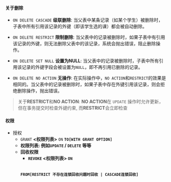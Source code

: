 #### 关于删除

- `ON DELETE CASCADE` **级联删除**: 当父表中某条记录（如某个学生）被删除时，子表中所有引用该记录的外键（即该学生选的课）都会被自动删除。

- `ON DELETE RESTRICT` **限制删除**: 当父表中的记录被删除时，如果子表中有引用该记录的外键，则无法删除父表中的该记录，系统会抛出错误，阻止删除操作。
- `ON DELETE SET NULL` **设置为NULL**: 当父表中的记录被删除时，子表中所有引用该记录的外键字段会被设置为`NULL`，即不再引用已删除的记录。
- `ON DELETE NO ACTION` **无操作**: 在实际操作中，`NO ACTION`和`RESTRICT`的效果是相同的。当父表中的记录被删除时，如果子表中存在外键引用该记录，则会拒绝删除操作，抛出错误。 

> 关于**RESTRICT**和**NO ACTION**: **NO ACTION**在 `UPDATE` 操作时允许更新，但在事务提交时检查外键约束, 而**RESTRICT**会立即检查

#### 权限

- 授权
  -  `GRANT` **<权限列表>** `ON` **<Table>** `TO` **<users>** `[WITH GRANT OPTION]`
  - 权限列表: 例如`UPDATE` / `DELETE` 等等
- 回收权限
  - `REVOKE` **<权限列表>** `ON` **<Table>**  `FROM` **<users>** `[RESTRICT 不存在连锁回收问题时回收 | CASCADE连锁回收]` 